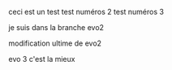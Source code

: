 ceci est un test
test numéros 2
test numéros 3

je suis dans la branche evo2

modification ultime de evo2

evo 3 c'est la mieux

